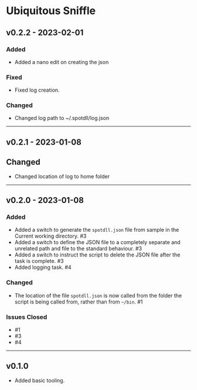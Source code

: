 # Ubiquitous Sniffle

## v0.2.2 - 2023-02-01

### Added

- Added a nano edit on creating the json

### Fixed

- Fixed log creation.

### Changed

- Changed log path to ~/.spotdll/log.json

---

## v0.2.1 - 2023-01-08

## Changed

- Changed location of log to home folder

---

## v0.2.0 - 2023-01-08

### Added

- Added a switch to generate the `spotdll.json` file from sample in the Current working directory. #3
- Added a switch to define the JSON file to a completely separate and unrelated path and file to the standard behaviour. #3
- Added a switch to instruct the script to delete the JSON file after the task is complete. #3
- Added logging task. #4

### Changed

- The location of the file `spotdll.json` is now called from the folder the script is being called from, rather than from `~/bin`. #1

### Issues Closed

- #1
- #3
- #4

---

## v0.1.0

- Added basic tooling.
